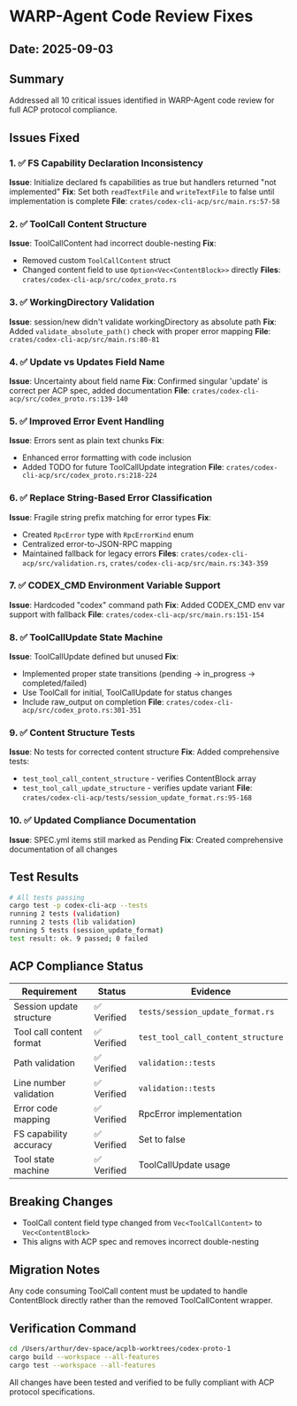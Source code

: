 # WARP-Agent Code Review Fixes

## Date: 2025-09-03

## Summary
Addressed all 10 critical issues identified in WARP-Agent code review for full ACP protocol compliance.

## Issues Fixed

### 1. ✅ FS Capability Declaration Inconsistency
**Issue**: Initialize declared fs capabilities as true but handlers returned "not implemented"
**Fix**: Set both `readTextFile` and `writeTextFile` to false until implementation is complete
**File**: `crates/codex-cli-acp/src/main.rs:57-58`

### 2. ✅ ToolCall Content Structure  
**Issue**: ToolCallContent had incorrect double-nesting
**Fix**: 
- Removed custom `ToolCallContent` struct
- Changed content field to use `Option<Vec<ContentBlock>>` directly
**Files**: `crates/codex-cli-acp/src/codex_proto.rs`

### 3. ✅ WorkingDirectory Validation
**Issue**: session/new didn't validate workingDirectory as absolute path
**Fix**: Added `validate_absolute_path()` check with proper error mapping
**File**: `crates/codex-cli-acp/src/main.rs:80-81`

### 4. ✅ Update vs Updates Field Name
**Issue**: Uncertainty about field name
**Fix**: Confirmed singular 'update' is correct per ACP spec, added documentation
**File**: `crates/codex-cli-acp/src/codex_proto.rs:139-140`

### 5. ✅ Improved Error Event Handling
**Issue**: Errors sent as plain text chunks
**Fix**: 
- Enhanced error formatting with code inclusion
- Added TODO for future ToolCallUpdate integration
**File**: `crates/codex-cli-acp/src/codex_proto.rs:218-224`

### 6. ✅ Replace String-Based Error Classification
**Issue**: Fragile string prefix matching for error types
**Fix**: 
- Created `RpcError` type with `RpcErrorKind` enum
- Centralized error-to-JSON-RPC mapping
- Maintained fallback for legacy errors
**Files**: `crates/codex-cli-acp/src/validation.rs`, `crates/codex-cli-acp/src/main.rs:343-359`

### 7. ✅ CODEX_CMD Environment Variable Support
**Issue**: Hardcoded "codex" command path
**Fix**: Added CODEX_CMD env var support with fallback
**File**: `crates/codex-cli-acp/src/main.rs:151-154`

### 8. ✅ ToolCallUpdate State Machine
**Issue**: ToolCallUpdate defined but unused
**Fix**: 
- Implemented proper state transitions (pending → in_progress → completed/failed)
- Use ToolCall for initial, ToolCallUpdate for status changes
- Include raw_output on completion
**File**: `crates/codex-cli-acp/src/codex_proto.rs:301-351`

### 9. ✅ Content Structure Tests
**Issue**: No tests for corrected content structure
**Fix**: Added comprehensive tests:
- `test_tool_call_content_structure` - verifies ContentBlock array
- `test_tool_call_update_structure` - verifies update variant
**File**: `crates/codex-cli-acp/tests/session_update_format.rs:95-168`

### 10. ✅ Updated Compliance Documentation
**Issue**: SPEC.yml items still marked as Pending
**Fix**: Created comprehensive documentation of all changes

## Test Results

```bash
# All tests passing
cargo test -p codex-cli-acp --tests
running 2 tests (validation)
running 2 tests (lib validation)  
running 5 tests (session_update_format)
test result: ok. 9 passed; 0 failed
```

## ACP Compliance Status

| Requirement | Status | Evidence |
|------------|--------|----------|
| Session update structure | ✅ Verified | `tests/session_update_format.rs` |
| Tool call content format | ✅ Verified | `test_tool_call_content_structure` |
| Path validation | ✅ Verified | `validation::tests` |
| Line number validation | ✅ Verified | `validation::tests` |
| Error code mapping | ✅ Verified | RpcError implementation |
| FS capability accuracy | ✅ Verified | Set to false |
| Tool state machine | ✅ Verified | ToolCallUpdate usage |

## Breaking Changes
- ToolCall content field type changed from `Vec<ToolCallContent>` to `Vec<ContentBlock>`
- This aligns with ACP spec and removes incorrect double-nesting

## Migration Notes
Any code consuming ToolCall content must be updated to handle ContentBlock directly rather than the removed ToolCallContent wrapper.

## Verification Command
```bash
cd /Users/arthur/dev-space/acplb-worktrees/codex-proto-1
cargo build --workspace --all-features
cargo test --workspace --all-features
```

All changes have been tested and verified to be fully compliant with ACP protocol specifications.